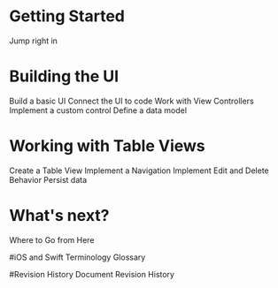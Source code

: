 # Getting Started
Jump right in

# Building the UI
Build a basic UI
Connect the UI to code
Work with View Controllers
Implement a custom control
Define a data model

# Working with Table Views
Create a Table View
Implement a Navigation
Implement Edit and Delete Behavior
Persist data

# What's next?
Where to Go from Here

#iOS and Swift Terminology
Glossary

#Revision History
Document Revision History
